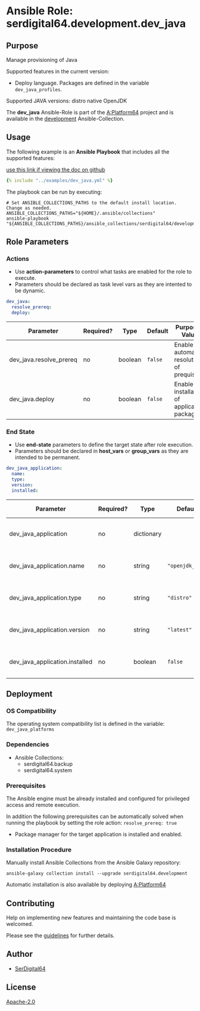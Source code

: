# Ansible Role: serdigital64.development.dev_java

## Purpose

Manage provisioning of Java

Supported features in the current version:

- Deploy language. Packages are defined in the variable `dev_java_profiles`.

Supported JAVA versions: distro native OpenJDK

The **dev_java** Ansible-Role is part of the [A:Platform64](https://github.com/aplatform64/aplatform64) project and is available in the [development](https://aplatform64.readthedocs.io/en/latest/collections/development) Ansible-Collection.

## Usage

The following example is an **Ansible Playbook** that includes all the supported features:

[use this link if viewing the doc on github](https://github.com/aplatform64/development/blob/main/playbooks/dev_java.yml)

```yaml
{% include "../examples/dev_java.yml" %}
```

The playbook can be run by executing:

```shell
# Set ANSIBLE_COLLECTIONS_PATHS to the default install location. Change as needed.
ANSIBLE_COLLECTIONS_PATHS="${HOME}/.ansible/collections"
ansible-playbook "${ANSIBLE_COLLECTIONS_PATHS}/ansible_collections/serdigital64/development/playbooks/dev_java.yml"
```

## Role Parameters

### Actions

- Use **action-parameters** to control what tasks are enabled for the role to execute.
- Parameters should be declared as task level vars as they are intented to be dynamic.

```yaml
dev_java:
  resolve_prereq:
  deploy:
```

| Parameter               | Required? | Type    | Default | Purpose / Value                             |
| ----------------------- | --------- | ------- | ------- | ------------------------------------------- |
| dev_java.resolve_prereq | no        | boolean | `false` | Enable automatic resolution of prequisites  |
| dev_java.deploy         | no        | boolean | `false` | Enable installation of application packages |

### End State

- Use **end-state** parameters to define the target state after role execution.
- Parameters should be declared in **host_vars** or **group_vars** as they are intended to be permanent.

```yaml
dev_java_application:
  name:
  type:
  version:
  installed:
```

| Parameter                      | Required? | Type       | Default         | Purpose / Value                    |
| ------------------------------ | --------- | ---------- | --------------- | ---------------------------------- |
| dev_java_application           | no        | dictionary |                 | Set application package end state  |
| dev_java_application.name      | no        | string     | `"openjdk_jdk"` | Select application package name    |
| dev_java_application.type      | no        | string     | `"distro"`      | Select application package type    |
| dev_java_application.version   | no        | string     | `"latest"`      | Select application package version |
| dev_java_application.installed | no        | boolean    | `false`         | Set application package end state  |

## Deployment

### OS Compatibility

The operating system compatibility list is defined in the variable: `dev_java_platforms`

### Dependencies

- Ansible Collections:
  - serdigital64.backup
  - serdigital64.system

### Prerequisites

The Ansible engine must be already installed and configured for privileged access and remote execution.

In addition the following prerequisites can be automatically solved when running the playbook by setting the role action: `resolve_prereq: true`

- Package manager for the target application is installed and enabled.

### Installation Procedure

Manually install Ansible Collections from the Ansible Galaxy repository:

```shell
ansible-galaxy collection install --upgrade serdigital64.development
```

Automatic installation is also available by deploying [A:Platform64](https://aplatform64.readthedocs.io/en/latest/#deployment)

## Contributing

Help on implementing new features and maintaining the code base is welcomed.

Please see the [guidelines](https://aplatform64.readthedocs.io/en/latest/CONTRIBUTING) for further details.

## Author

- [SerDigital64](https://serdigital64.github.io/)

## License

[Apache-2.0](https://www.apache.org/licenses/LICENSE-2.0.txt)
